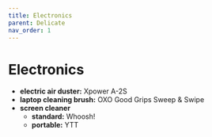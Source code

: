 ```yaml
---
title: Electronics
parent: Delicate
nav_order: 1
---
```

# Electronics

- **electric air duster:** Xpower A-2S
- **laptop cleaning brush:** OXO Good Grips Sweep & Swipe
- **screen cleaner** 
	- **standard:** Whoosh!
	- **portable:** YTT
